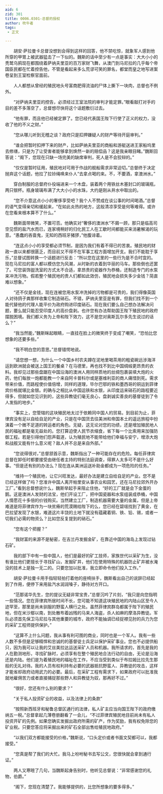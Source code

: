 ```yaml
---
aid: 6
zid: 301
title: 0006.0301-总督的授权
author: 吹牛者
tags: 
 - 正文

---
```




　　胡安·萨拉曼卡总督没想到会得到这样的回答，他不禁吃惊，就象军人感到他所穿的甲胃上被武器猛击了一下似的。魏斯的话中至少有一点是事实：大大小小的秃鹫乌鸦现在都围绕着萨纳夫里亚的百万家财飞舞，从澳门到马尼拉的几乎每个帝国臣民都在忙着控告他，不管是看起来多么荒谬可笑的罪名，都堂而皇之地写进案卷呈到王室检察官面前。

　　人人都想从曾经的殖民地头号富商肥得流油的尸体上撕下一块肉，总督也不例外。

　　“对萨纳夫里亚的控告，必须经过王室法院的审判才能定罪。”眼看敲打对手的目的差不多落空了，总督想尽快将这个话题敷衍过去。

　　“他有罪，而且他已经被定罪了。您已经代表国王陛下行使了正义的权力，没收了他的不义之财。”

　　“您从哪儿听到无稽之谈？政府只是扣押嫌疑人的财产等待开庭审判。”

　　“谁会把暂时扣押下来的财产，比如萨纳夫里亚的商船和游艇送进王家船坞里去修缮，只是为了让受害者能够拿到焕然一新的赔偿品？这是我亲眼目睹。”魏斯回答说：“阁下，您现在只缺一场完美的缺席审判，死人是不会狡辩的。”

　　“仅仅是暂时征用，殖民地对可用于作战的舰船需求非常迫切。”总督终于决定抛弃这个话题，他拉了拉铃绳唤来仆人“去拿点喝的来。不，不要酒，拿澳洲水。”

　　穿白制服的总督府仆役端进来一个木盘，装着两个用铁丝木塞封口的玻璃瓶，两只银杯。瓶身玻璃布满了大大小小的水珠，大约是刚从井水中取出的。

　　“您不介意这点小小的奢侈享受吧？我个人不赞成在谈公事的时间喝酒。”总督的语气变得亲切和缓起来，“在如此炎热的地方，这般清凉享受是何等难得。或许在您看来根本算不了什么。”

　　魏斯面带微笑，不置可否。他确实对“奢侈的澳洲水”不屑一顾，那只是临高司空见惯的盐汽水而已，连家境稍好的归化民工人在工歇时间都能买来消暑解渴的玩意。“愚蠢的吝啬鬼，无知的西班牙猪猡，”他腹诽着。

　　“连这点小小的享受都必须节制，是因为我们有着不得已的苦衷。殖民地的财政一直以来都很匮乏，而目前又不得不在军事工程方面增加开支。我们不能耽于享乐，”总督试图转换一个话题进行反击：“所以您在这里的一些行为是不合时宜的。现在马尼拉的富人都以模仿您为风潮，从时新的衣着到华丽的马车。那些倒也还罢了。可您装饰盥洗室的方式太不合适，拿昂贵的瓷器作为恭桶，还制造专门的水泵来冲洗污物。假若整个殖民地的贵人们都如此效仿，殖民地会损失多少金钱？简直难以想象。”

　　“还不仅是金钱，现在连被您用水泵冲洗掉的污物都是可贵的，我们得像英国人对待鸽子粪那样收集它制造硝石。不错，萨纳夫里亚是有罪，但我们找不到一个能代替他的代理人能平价为政府购进印度硝石。现在我们要么自己想办法解决问题，要么就只能忍受印度人的高价盘剥。也许您有办法帮助国王陛下殖民地的政府摆脱困境。我们都义务为上帝和陛下效力，这不是您对奥斯瓦尔多先生说过的话么？”

　　“我当然能，”魏斯眯起眼睛，一直挂在脸上的微笑终于变成了嘲笑，“恐怕比您想象的还要多些。”

　　“我不明白您的意思。”总督错愕地说。

　　“请您想一想，为什么一个中国乡村农夫蹲在泥地里喝茶用的粗瓷碗远涉海洋运到欧洲就会被送上国王的餐桌？在马德里，再也找不到比中国绸缎更昂贵的衣料。我却见过那些盘踞在中国沿海的澳洲人用同样质地的丝绸包裹装填大炮的火药，他们每放一炮都能教一个来自阿卡普科尔或是塞维利亚的商人痛惜到死。需求带来价值，而路程使价值倍增，同样的道理，毕尔巴鄂的铁和墨西哥的铜运到菲律宾价格就堪比金银。的确与之相比从中国运铁和水银，从印度运来硝石的路程要近得多，但就如您见识到的，这些异教徒们毫无良心，盘剥诚实善良的基督徒到了令人发指的地步。”

　　“事实上，您管辖的这块殖民地太过于依赖同中国人的贸易。到目前为止，菲律宾没有足以自给自足的产业，只是在中国货去往美洲和帝国本土的遥远旅程中扮演着一个微不足道的转运者的角色。无疑，这无论对您的功绩，还是增加殖民地人民的福祉都是毫无益处的。您打算迫使人民节衣缩食，省下每一个比索用来加强防御工程。若是引得他们怨声载道，认为殖民地不能带给他们幸福与安宁，增添大炮和战舰又能有什么意义呢？敌人并不总是来自外部。”

　　“您说得很对，”总督颔首示意，魏斯指出了一种可能存在的危险。每任菲律宾总督在卸任时都要接受由继任者主持的特别法庭调查，得罪人太多可不是什么好事。“但是还有别的办法么？现在连从美洲运送补助金都成为一项危险的任务。”

　　“维持一个殖民地，让它兴旺发达，最好办法是建立自给自足的产业。您不是已经这样做了吗？您准许中国人离开帕里安从事农业和园艺，还在马尼拉郊外开办工厂。”看到总督想说什么，魏斯举起手来阻止住他，“好的工厂就是会下金蛋的鹅。这是澳洲人发财的法宝，他们开设工厂，把中国瓷器和水泵组装成恭桶，中国人情愿花十多倍的价钱购买。当然建立工厂，制造机器需要大量的金属，但是上帝难道是将菲律宾作为一块贫瘠的荒漠赐给陛下的么，您已经在碧瑶找到了黄金，在巴拉望发现了水银，难道这片丰饶的土地下就没有蕴藏着铜、铁、铅、锡，或者一切我们必需的物资么？比如您反复提到的硝石。”

　　“您有这个把握？”

　　“我财富的来源不是秘密，在吉兰丹发掘金矿，在靠近中国的海岛上发现过钻石矿。

　　我的部下中有一些中国人，他们是最好的矿工技师，家族世代以采矿为生，没有谁比他们更擅长于寻找矿山，发掘矿井，他们在使用特殊的机器防止矿井被水淹没的技术上是独一无二的。只要您加以批准，我立即命令他们投入工作。”

　　胡安·萨拉曼卡用手指轻轻拍打着他的座椅扶手，魏斯看出自己的说辞已经起到了作用，便停下来用盐汽水润润嗓子，静待对方开口。

　　“范那诺华先生，您的提议无疑非常宝贵，”总督沉吟了片刻，“我只是向您指明一些情况。您在菲律宾所居时间不长，您可能不知道这块殖民地的内陆山区至今人迹罕至，那里是尚未驯服的野蛮人横行之处。虽然菲律宾群岛都属于陛下的殖民地，但在米沙鄢以南，到处散布着凶残的马来人海盗，杀人如麻的摩洛异教徒。军队必须首先保卫马尼拉与其他重要的城市，政府不能抽调已经捉襟见肘的兵力为您的采矿工程师提供保护。”

　　“这算不上什么问题，我从事有利可图的商业，同时也是一个军人。我有一些人数不多但是足够精悍和忠诚的的基督徒士兵足以保护采矿事业。您也不必提供船只，因为我可以让我的艾丝美拉达运送采矿人员和机器。我所请求的，首先是我的人在勘测地形，寻找矿脉时，必须享有在整个殖民地合法行动的自由，无论是沿海还是内陆。他们是为着殖民地的福祉在工作，不应当受到类似于布拉姆比拉先生那般的无礼对待。我的人员有权利持有必要的武器抵抗野蛮人、异教徒的攻击，这样才能省却政府动用武力的必要。最后，在采矿工程有需求下，如果政府可以批准我就地雇佣苦力或者直接捕捉那些野人和异教徒为奴，那再好不过。”

　　“很好，您还有什么别的要求？”

　　“关于私人投资矿业的收益，以及法律上的条款”

　　“按照新西班牙和秘鲁总督区通行的法律，私人矿主应当向国王陛下的政府缴纳五一税。”总督拿起几薄卷册翻看了一会儿，“不过菲律宾殖民地目前尚未有私人投资开矿的先例。如果您确实发掘出政府所需的矿产，作为奖励，我有权免除您的矿业税。只要您答应将采掘出来的矿石全部出售给殖民地政府。”

　　“以我们双方都能接受的价格，”魏斯说，“口头定价或者书面文契都可以，我都接受。”

　　“您真是帮了我们的大忙。我马上吩咐秘书去写公文，您很快就会拿到通行证。”

　　两人又寒暄了几句，当魏斯起身告别时，他听见总督说：“非常感谢您的礼物，伯爵。”

　　“阁下，您现在清楚了。我能够提供的，比您所想象的要多得多。”


